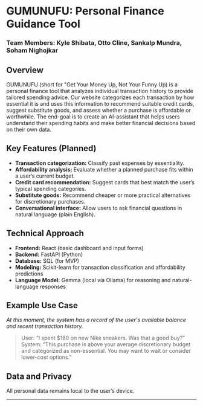 # GUMUNUFU: Personal Finance Guidance Tool
### **Team Members:** Kyle Shibata, Otto Cline, Sankalp Mundra, Soham Nighojkar

## Overview
GUMUNUFU (short for "Get Your Money Up, Not Your Funny Up) is a personal finance tool that analyzes individual transaction history to provide tailored spending advice. Our website categorizes each transaction by how essential it is and uses this information to recommend suitable credit cards, suggest substitute goods, and assess whether a purchase is affordable or worthwhile. The end-goal is to create an AI-assistant that helps users understand their spending habits and make better financial decisions based on their own data.

## Key Features (Planned)
- **Transaction categorization:** Classify past expenses by essentiality.
- **Affordability analysis:** Evaluate whether a planned purchase fits within a user’s current budget.
- **Credit card recommendation:** Suggest cards that best match the user’s typical spending categories.
- **Substitute goods:** Recommend cheaper or more practical alternatives for discretionary purchases.
- **Conversational interface:** Allow users to ask financial questions in natural language (plain English).

## Technical Approach
- **Frontend:** React (basic dashboard and input forms)
- **Backend:** FastAPI (Python)
- **Database:** SQL (for MVP)
- **Modeling:** Scikit-learn for transaction classification and affordability predictions
- **Language Model:** Gemma (local via Ollama) for reasoning and natural-language responses

## Example Use Case
*At this moment, the system has a record of the user's available balance and recent transaction history.*
> User: “I spent $180 on new Nike sneakers. Was that a good buy?”  
> System: “This purchase is above your average discretionary budget and categorized as non-essential. You may want to wait or consider lower-cost options.”

## Data and Privacy
All personal data remains local to the user’s device.

---
